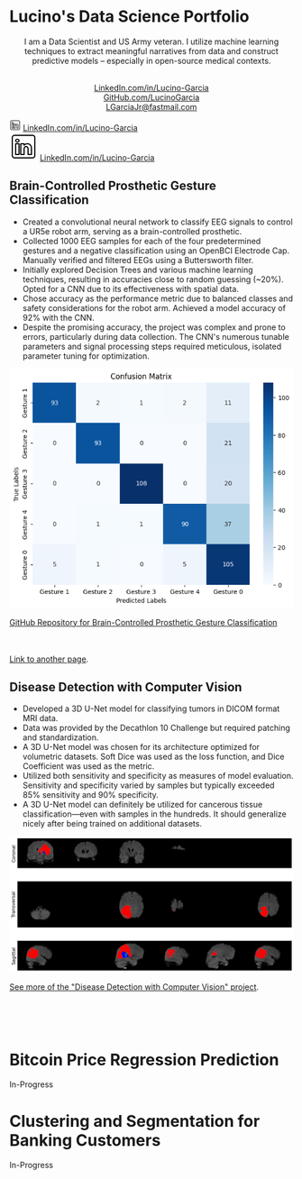 # Lucino's Data Science Portfolio

<div style="text-align: center;">
  <p>I am a Data Scientist and US Army veteran. I utilize machine learning techniques to extract meaningful narratives from data and construct predictive models – especially in open-source medical contexts.</p>
  <br>
  <a href="https://www.linkedin.com/in/lucino-garcia/">LinkedIn.com/in/Lucino-Garcia</a> <br>
  <a href="https://github.com/LucinoGarcia">GitHub.com/LucinoGarcia</a> <br>
  <a href="mailto:LGarciaJr@fastmail.com">LGarciaJr@fastmail.com</a>
</div>


[![Linked-In Icon](/images/icon-linkedin-20.png)](https://www.linkedin.com/in/lucino-garcia/) <a href="https://www.linkedin.com/in/lucino-garcia/">LinkedIn.com/in/Lucino-Garcia</a> <br>
[![Linked-In Icon](/images/icon-linkedin.png)](https://www.linkedin.com/in/lucino-garcia/) <a href="https://www.linkedin.com/in/lucino-garcia/">LinkedIn.com/in/Lucino-Garcia</a> <br>



<!-- [![Alt text](image_url) width=XX](link_url) -->
<!-- <img align="right" src="/images/3D_U-Net_Model_Diagram.png" width="178px"> -->






## Brain-Controlled Prosthetic Gesture Classification
- Created a convolutional neural network to classify EEG signals to control a UR5e robot arm, serving as a brain-controlled prosthetic.
- Collected 1000 EEG samples for each of the four predetermined gestures and a negative classification using an OpenBCI Electrode Cap. Manually verified and filtered EEGs using a Buttersworth filter.
- Initially explored Decision Trees and various machine learning techniques, resulting in accuracies close to random guessing (~20%). Opted for a CNN due to its effectiveness with spatial data.
- Chose accuracy as the performance metric due to balanced classes and safety considerations for the robot arm. Achieved a model accuracy of 92% with the CNN.
- Despite the promising accuracy, the project was complex and prone to errors, particularly during data collection. The CNN's numerous tunable parameters and signal processing steps required meticulous, isolated parameter tuning for optimization.

![Image](/images/BME_CM.png)

[GitHub Repository for Brain-Controlled Prosthetic Gesture Classification](https://github.com/LucinoGarcia/Robot-Arm-Classification)
<br><br><br>

[Link to another page](./Brain-Controlled-Prosthetic-Gesture-Classification.html).


## Disease Detection with Computer Vision
- Developed a 3D U-Net model for classifying tumors in DICOM format MRI data.
- Data was provided by the Decathlon 10 Challenge but required patching and standardization.
- A 3D U-Net model was chosen for its architecture optimized for volumetric datasets. Soft Dice was used as the loss function, and Dice Coefficient was used as the metric.
- Utilized both sensitivity and specificity as measures of model evaluation. Sensitivity and specificity varied by samples but typically exceeded 85% sensitivity and 90% specificity.
- A 3D U-Net model can definitely be utilized for cancerous tissue classification—even with samples in the hundreds. It should generalize nicely after being trained on additional datasets.

![image](/images/3_View.png)

[See more of the "Disease Detection with Computer Vision" project](./MRI-CVision.html).

<br><br><br>

# Bitcoin Price Regression Prediction
In-Progress






# Clustering and Segmentation for Banking Customers
In-Progress



<!-- Excel, Dashboard, Transportation -->
<!-- Excel, Dashboard, Coffee -->
<!-- Tableau, Dashboard, Coursera -->
<!-- SQL, YouTube -->

